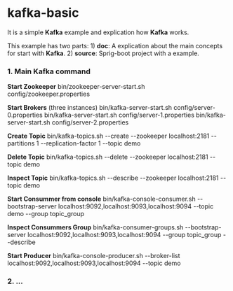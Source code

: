 # kafka-basic
It is a simple **Kafka** example and explication  how **Kafka** works.

This example has two parts:
    1) **doc**: A explication about the main concepts for start with **Kafka**.
    2) **source**: Sprig-boot project with a example.

### 1. Main Kafka command

  **Start Zookeeper**
      bin/zookeeper-server-start.sh config/zookeeper.properties
  
  **Start Brokers** (three instances)
     bin/kafka-server-start.sh config/server-0.properties
 	   bin/kafka-server-start.sh config/server-1.properties
	   bin/kafka-server-start.sh config/server-2.properties 
  
  **Create Topic**
      bin/kafka-topics.sh --create --zookeeper localhost:2181 --partitions 1 --replication-factor 1 --topic demo
  
  **Delete Topic**
      bin/kafka-topics.sh --delete --zookeeper localhost:2181  --topic demo
       
  **Inspect Topic**
      bin/kafka-topics.sh --describe --zookeeper localhost:2181  --topic demo
  
  **Start Consummer from console**
      bin/kafka-console-consumer.sh --bootstrap-server localhost:9092,localhost:9093,localhost:9094 --topic demo --group topic_group
  
  **Inspect Consummers Group**
      bin/kafka-consumer-groups.sh --bootstrap-server localhost:9092,localhost:9093,localhost:9094 --group topic_group --describe
  
  **Start Producer**
       bin/kafka-console-producer.sh --broker-list localhost:9092,localhost:9093,localhost:9094  --topic demo



### 2. ...
